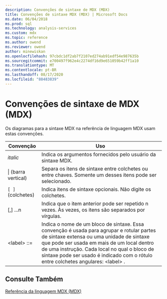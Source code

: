 ```yaml
---
description: Convenções de sintaxe de MDX (MDX)
title: Convenções de sintaxe MDX (MDX) | Microsoft Docs
ms.date: 06/04/2018
ms.prod: sql
ms.technology: analysis-services
ms.custom: mdx
ms.topic: reference
ms.author: owend
ms.reviewer: owend
author: minewiskan
ms.openlocfilehash: 97cbdc1df2ab7f2107ed274ab91edf54e987635b
ms.sourcegitcommit: e700497f962e4c2274df16d9e651059b42ff1a10
ms.translationtype: MT
ms.contentlocale: pt-BR
ms.lasthandoff: 08/17/2020
ms.locfileid: "88483839"
---
```

# <a name="mdx-syntax-conventions-mdx"></a>Convenções de sintaxe de MDX (MDX)


  Os diagramas para a sintaxe MDX na referência de linguagem MDX usam estas convenções.  
  
|Convenção|Uso|  
|----------------|-----------|  
|*italic*|Indica os argumentos fornecidos pelo usuário da sintaxe MDX.|  
|&#124; (barra vertical)|Separa os itens de sintaxe entre colchetes ou entre chaves. Somente um desses itens pode ser selecionado.|  
|`[ ]` (colchetes)|Indica itens de sintaxe opcionais. Não digite os colchetes.|  
|[,] ...n|Indica que o item anterior pode ser repetido n vezes. Às vezes, os itens são separados por vírgulas.|  
|\<label> ::=|Indica o nome de um bloco de sintaxe. Essa convenção é usada para agrupar e rotular partes de sintaxe extensa ou uma unidade de sintaxe que pode ser usada em mais de um local dentro de uma instrução. Cada local no qual o bloco de sintaxe pode ser usado é indicado com o rótulo entre colchetes angulares: \<label> .|  
  
## <a name="see-also"></a>Consulte Também  
 [Referência da linguagem MDX &#40;MDX&#41;](../mdx/mdx-language-reference-mdx.md)  
  
  


